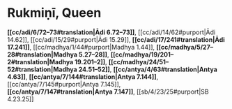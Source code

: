 # Rukmiṇī, Queen

**[[cc/adi/6/72–73#translation|Ādi 6.72–73]]**, [[cc/adi/14/62#purport|Ādi 14.62]], [[cc/adi/15/29#purport|Ādi 15.29]], **[[cc/adi/17/241#translation|Ādi 17.241]]**, [[cc/madhya/1/44#purport|Madhya 1.44]], **[[cc/madhya/5/27–28#translation|Madhya 5.27–28]]**, **[[cc/madhya/19/201–2#translation|Madhya 19.201–2]]**, **[[cc/madhya/24/51–52#translation|Madhya 24.51–52]]**, **[[cc/antya/4/63#translation|Antya 4.63]]**, **[[cc/antya/7/144#translation|Antya 7.144]]**, [[cc/antya/7/145#purport|Antya 7.145]], **[[cc/antya/7/147#translation|Antya 7.147]]**, [[sb/4/23/25#purport|SB 4.23.25]]

